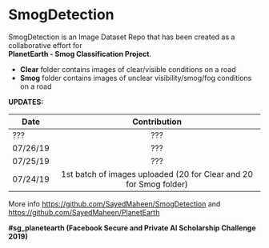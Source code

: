 # SmogDetection

SmogDetection is an Image Dataset Repo that has been created as a collaborative effort for</br>
**PlanetEarth - Smog Classification Project**. 
- **Clear** folder contains images of clear/visible conditions on a road
- **Smog** folder contains images of unclear visibility/smog/fog conditions on a road

__UPDATES:__

| Date          | Contribution  | 
| ------------- |:-------------:| 
|???            | ???           |
|07/26/19       | ??? | 
|07/25/19       | ???      |   
|07/24/19       | 1st batch of images uploaded (20 for Clear and 20 for Smog folder)     | 

More info https://github.com/SayedMaheen/SmogDetection and https://github.com/SayedMaheen/PlanetEarth

**#sg_planetearth (Facebook Secure and Private AI Scholarship Challenge 2019)**
